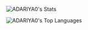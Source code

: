 ![ADARIYA0's Stats](https://github-readme-stats.vercel.app/api?username=ADARIYA0&theme=default&show_icons=true&hide_border=true&count_private=false)

![ADARIYA0's Top Languages](https://github-readme-stats.vercel.app/api/top-langs/?username=ADARIYA0&theme=default&show_icons=true&hide_border=true&layout=compact)
